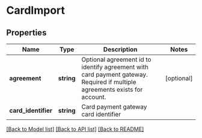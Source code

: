 # CardImport

## Properties
Name | Type | Description | Notes
------------ | ------------- | ------------- | -------------
**agreement** | **string** | Optional agreement id to identify agreement with card payment gateway. Required if multiple agreements exists for account. | [optional]
**card_identifier** | **string** | Card payment gateway card identifier |

[[Back to Model list]](../../README.md#documentation-for-models) [[Back to API list]](../../README.md#documentation-for-api-endpoints) [[Back to README]](../../README.md)


